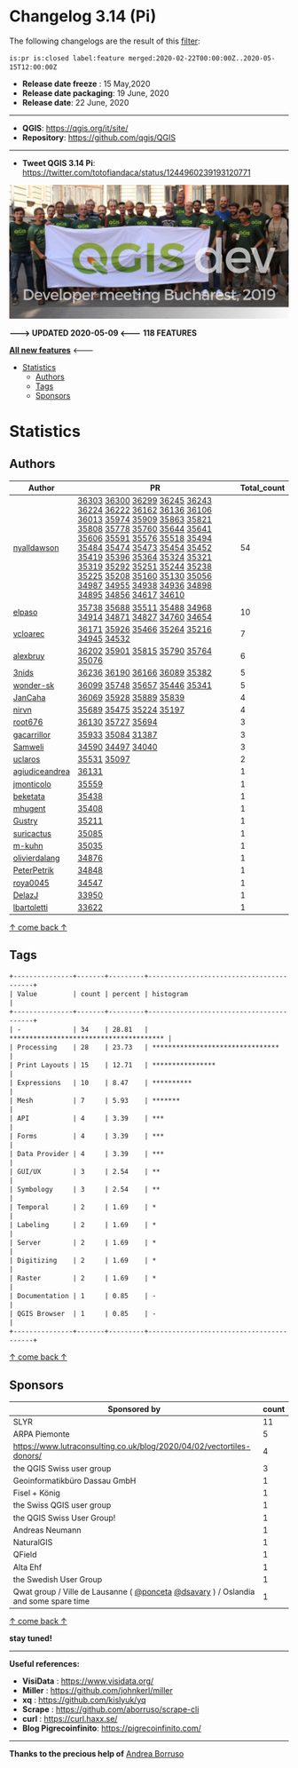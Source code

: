 # Changelog 3.14 (Pi)

The following changelogs are the result of this [filter](https://github.com/qgis/QGIS/pulls?page=1&q=is%3Apr+is%3Aclosed+label%3Afeature+merged%3A2020-02-22T00%3A00%3A00Z..2020-05-15T12%3A00%3A00Z):

```
is:pr is:closed label:feature merged:2020-02-22T00:00:00Z..2020-05-15T12:00:00Z
```

- **Release date freeze** : 15 May,2020
- **Release date packaging**: 19 June, 2020
- **Release date**: 22 June, 2020

---

- **QGIS**: https://qgis.org/it/site/
- **Repository**: https://github.com/qgis/QGIS

---

- **Tweet QGIS 3.14 Pi**: https://twitter.com/totofiandaca/status/1244960239193120771

![splash](./imgs/Bucarest2019.png)

**---> UPDATED 2020-05-09 <---** **118 FEATURES**

[**All new features**](https://pigreco.github.io/changelog314/) <---

<!-- TOC -->

- [Statistics](#statistics)
  - [Authors](#authors)
  - [Tags](#tags)
  - [Sponsors](#sponsors)

<!-- /TOC -->

# Statistics

## Authors

| Author | PR | Total_count |
| --- | --- | --- |
| [nyalldawson](https://github.com/nyalldawson) | [36303](https://github.com/qgis/QGIS/pull/36303) [36300](https://github.com/qgis/QGIS/pull/36300) [36299](https://github.com/qgis/QGIS/pull/36299) [36245](https://github.com/qgis/QGIS/pull/36245) [36243](https://github.com/qgis/QGIS/pull/36243) [36224](https://github.com/qgis/QGIS/pull/36224) [36222](https://github.com/qgis/QGIS/pull/36222) [36162](https://github.com/qgis/QGIS/pull/36162) [36136](https://github.com/qgis/QGIS/pull/36136) [36106](https://github.com/qgis/QGIS/pull/36106) [36013](https://github.com/qgis/QGIS/pull/36013) [35974](https://github.com/qgis/QGIS/pull/35974) [35909](https://github.com/qgis/QGIS/pull/35909) [35863](https://github.com/qgis/QGIS/pull/35863) [35821](https://github.com/qgis/QGIS/pull/35821) [35808](https://github.com/qgis/QGIS/pull/35808) [35778](https://github.com/qgis/QGIS/pull/35778) [35760](https://github.com/qgis/QGIS/pull/35760) [35644](https://github.com/qgis/QGIS/pull/35644) [35641](https://github.com/qgis/QGIS/pull/35641) [35606](https://github.com/qgis/QGIS/pull/35606) [35591](https://github.com/qgis/QGIS/pull/35591) [35576](https://github.com/qgis/QGIS/pull/35576) [35518](https://github.com/qgis/QGIS/pull/35518) [35494](https://github.com/qgis/QGIS/pull/35494) [35484](https://github.com/qgis/QGIS/pull/35484) [35474](https://github.com/qgis/QGIS/pull/35474) [35473](https://github.com/qgis/QGIS/pull/35473) [35454](https://github.com/qgis/QGIS/pull/35454) [35452](https://github.com/qgis/QGIS/pull/35452) [35419](https://github.com/qgis/QGIS/pull/35419) [35396](https://github.com/qgis/QGIS/pull/35396) [35364](https://github.com/qgis/QGIS/pull/35364) [35324](https://github.com/qgis/QGIS/pull/35324) [35321](https://github.com/qgis/QGIS/pull/35321) [35319](https://github.com/qgis/QGIS/pull/35319) [35292](https://github.com/qgis/QGIS/pull/35292) [35251](https://github.com/qgis/QGIS/pull/35251) [35244](https://github.com/qgis/QGIS/pull/35244) [35238](https://github.com/qgis/QGIS/pull/35238) [35225](https://github.com/qgis/QGIS/pull/35225) [35208](https://github.com/qgis/QGIS/pull/35208) [35160](https://github.com/qgis/QGIS/pull/35160) [35130](https://github.com/qgis/QGIS/pull/35130) [35056](https://github.com/qgis/QGIS/pull/35056) [34987](https://github.com/qgis/QGIS/pull/34987) [34955](https://github.com/qgis/QGIS/pull/34955) [34938](https://github.com/qgis/QGIS/pull/34938) [34936](https://github.com/qgis/QGIS/pull/34936) [34898](https://github.com/qgis/QGIS/pull/34898) [34895](https://github.com/qgis/QGIS/pull/34895) [34856](https://github.com/qgis/QGIS/pull/34856) [34617](https://github.com/qgis/QGIS/pull/34617) [34610](https://github.com/qgis/QGIS/pull/34610) | 54 |
| [elpaso](https://github.com/elpaso) | [35738](https://github.com/qgis/QGIS/pull/35738) [35688](https://github.com/qgis/QGIS/pull/35688) [35511](https://github.com/qgis/QGIS/pull/35511) [35488](https://github.com/qgis/QGIS/pull/35488) [34968](https://github.com/qgis/QGIS/pull/34968) [34914](https://github.com/qgis/QGIS/pull/34914) [34871](https://github.com/qgis/QGIS/pull/34871) [34827](https://github.com/qgis/QGIS/pull/34827) [34760](https://github.com/qgis/QGIS/pull/34760) [34654](https://github.com/qgis/QGIS/pull/34654) | 10 |
| [vcloarec](https://github.com/vcloarec) | [36171](https://github.com/qgis/QGIS/pull/36171) [35926](https://github.com/qgis/QGIS/pull/35926) [35466](https://github.com/qgis/QGIS/pull/35466) [35264](https://github.com/qgis/QGIS/pull/35264) [35216](https://github.com/qgis/QGIS/pull/35216) [34945](https://github.com/qgis/QGIS/pull/34945) [34532](https://github.com/qgis/QGIS/pull/34532) | 7 |
| [alexbruy](https://github.com/alexbruy) | [36202](https://github.com/qgis/QGIS/pull/36202) [35901](https://github.com/qgis/QGIS/pull/35901) [35815](https://github.com/qgis/QGIS/pull/35815) [35790](https://github.com/qgis/QGIS/pull/35790) [35764](https://github.com/qgis/QGIS/pull/35764) [35076](https://github.com/qgis/QGIS/pull/35076) | 6 |
| [3nids](https://github.com/3nids) | [36236](https://github.com/qgis/QGIS/pull/36236) [36190](https://github.com/qgis/QGIS/pull/36190) [36166](https://github.com/qgis/QGIS/pull/36166) [36089](https://github.com/qgis/QGIS/pull/36089) [35382](https://github.com/qgis/QGIS/pull/35382) | 5 |
| [wonder-sk](https://github.com/wonder-sk) | [36099](https://github.com/qgis/QGIS/pull/36099) [35748](https://github.com/qgis/QGIS/pull/35748) [35657](https://github.com/qgis/QGIS/pull/35657) [35446](https://github.com/qgis/QGIS/pull/35446) [35341](https://github.com/qgis/QGIS/pull/35341) | 5 |
| [JanCaha](https://github.com/JanCaha) | [36069](https://github.com/qgis/QGIS/pull/36069) [35928](https://github.com/qgis/QGIS/pull/35928) [35889](https://github.com/qgis/QGIS/pull/35889) [35839](https://github.com/qgis/QGIS/pull/35839) | 4 |
| [nirvn](https://github.com/nirvn) | [35689](https://github.com/qgis/QGIS/pull/35689) [35475](https://github.com/qgis/QGIS/pull/35475) [35224](https://github.com/qgis/QGIS/pull/35224) [35197](https://github.com/qgis/QGIS/pull/35197) | 4 |
| [root676](https://github.com/root676) | [36130](https://github.com/qgis/QGIS/pull/36130) [35727](https://github.com/qgis/QGIS/pull/35727) [35694](https://github.com/qgis/QGIS/pull/35694) | 3 |
| [gacarrillor](https://github.com/gacarrillor) | [35933](https://github.com/qgis/QGIS/pull/35933) [35084](https://github.com/qgis/QGIS/pull/35084) [31387](https://github.com/qgis/QGIS/pull/31387) | 3 |
| [Samweli](https://github.com/Samweli) | [34590](https://github.com/qgis/QGIS/pull/34590) [34497](https://github.com/qgis/QGIS/pull/34497) [34040](https://github.com/qgis/QGIS/pull/34040) | 3 |
| [uclaros](https://github.com/uclaros) | [35531](https://github.com/qgis/QGIS/pull/35531) [35097](https://github.com/qgis/QGIS/pull/35097) | 2 |
| [agiudiceandrea](https://github.com/agiudiceandrea) | [36131](https://github.com/qgis/QGIS/pull/36131) | 1 |
| [jmonticolo](https://github.com/jmonticolo) | [35559](https://github.com/qgis/QGIS/pull/35559) | 1 |
| [beketata](https://github.com/beketata) | [35438](https://github.com/qgis/QGIS/pull/35438) | 1 |
| [mhugent](https://github.com/mhugent) | [35408](https://github.com/qgis/QGIS/pull/35408) | 1 |
| [Gustry](https://github.com/Gustry) | [35211](https://github.com/qgis/QGIS/pull/35211) | 1 |
| [suricactus](https://github.com/suricactus) | [35085](https://github.com/qgis/QGIS/pull/35085) | 1 |
| [m-kuhn](https://github.com/m-kuhn) | [35035](https://github.com/qgis/QGIS/pull/35035) | 1 |
| [olivierdalang](https://github.com/olivierdalang) | [34876](https://github.com/qgis/QGIS/pull/34876) | 1 |
| [PeterPetrik](https://github.com/PeterPetrik) | [34848](https://github.com/qgis/QGIS/pull/34848) | 1 |
| [roya0045](https://github.com/roya0045) | [34547](https://github.com/qgis/QGIS/pull/34547) | 1 |
| [DelazJ](https://github.com/DelazJ) | [33950](https://github.com/qgis/QGIS/pull/33950) | 1 |
| [lbartoletti](https://github.com/lbartoletti) | [33622](https://github.com/qgis/QGIS/pull/33622) | 1 |

[↑ come back ↑](#features)

## Tags

```
+---------------+-------+---------+-----------------------------------------+
| Value         | count | percent | histogram                               |
+---------------+-------+---------+-----------------------------------------+
| -             | 34    | 28.81   | *************************************** |
| Processing    | 28    | 23.73   | ********************************        |
| Print Layouts | 15    | 12.71   | ****************                        |
| Expressions   | 10    | 8.47    | **********                              |
| Mesh          | 7     | 5.93    | *******                                 |
| API           | 4     | 3.39    | ***                                     |
| Forms         | 4     | 3.39    | ***                                     |
| Data Provider | 4     | 3.39    | ***                                     |
| GUI/UX        | 3     | 2.54    | **                                      |
| Symbology     | 3     | 2.54    | **                                      |
| Temporal      | 2     | 1.69    | *                                       |
| Labeling      | 2     | 1.69    | *                                       |
| Server        | 2     | 1.69    | *                                       |
| Digitizing    | 2     | 1.69    | *                                       |
| Raster        | 2     | 1.69    | *                                       |
| Documentation | 1     | 0.85    | -                                       |
| QGIS Browser  | 1     | 0.85    | -                                       |
+---------------+-------+---------+-----------------------------------------+
```

[↑ come back ↑](#changelog-314-pi)

## Sponsors

Sponsored by|count
---|--
SLYR|11
ARPA Piemonte|5
<https://www.lutraconsulting.co.uk/blog/2020/04/02/vectortiles-donors/>|4
the QGIS Swiss user group|3
Geoinformatikbüro Dassau GmbH|1
Fisel + König|1
the Swiss QGIS user group|1
the QGIS Swiss User Group!|1
Andreas Neumann|1
NaturalGIS|1
QField|1
Alta Ehf|1
the Swedish User Group|1
Qwat group / Ville de Lausanne ( [@ponceta](https://github.com/ponceta) [@dsavary](https://github.com/dsavary) ) / Oslandia and some spare time|1

[↑ come back ↑](#changelog-314-pi)

**stay tuned!**

---

**Useful references:**

- **VisiData** : https://www.visidata.org/
- **Miller** : https://github.com/johnkerl/miller
- **xq** : https://github.com/kislyuk/yq
- **Scrape** : https://github.com/aborruso/scrape-cli
- **curl** : https://curl.haxx.se/
- **Blog Pigrecoinfinito**: https://pigrecoinfinito.com/

---

**Thanks to the precious help of** [Andrea Borruso](https://twitter.com/aborruso)
